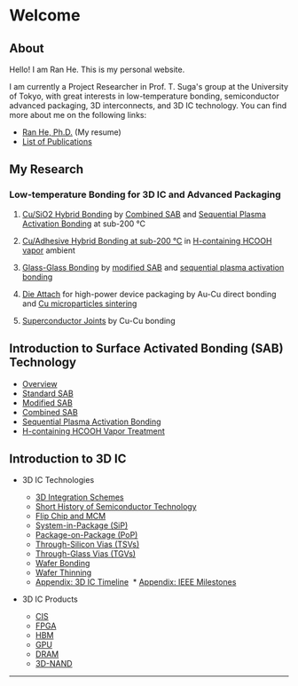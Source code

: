 # Welcome

## About

Hello! I am Ran He. This is my personal website.

I am currently a Project Researcher in Prof. T. Suga's group at the University of Tokyo, with great interests in low-temperature bonding, semiconductor advanced packaging, 3D interconnects, and 3D IC technology. You can find more about me on the following links:

* [Ran He, Ph.D.](/heran.md) \(My resume\)
* [List of Publications](heran/pub.md)

## My Research

### Low-temperature Bonding for 3D IC and Advanced Packaging

1. [Cu/SiO2 Hybrid Bonding](/heran/Cu-oxide-hybrid-bonding.md) by [Combined SAB](/sab/combined-sab.md) and [Sequential Plasma Activation Bonding](/sab/sequential-plasma-activation-bonding) at sub-200 °C

2. [Cu/Adhesive Hybrid Bonding at sub-200 °C](/heran/Cu-adhesive-hybrid-bonding.md) in [H-containing HCOOH vapor](/sab/h-containing-hcooh-vapor.md) ambient

3. [Glass-Glass Bonding](/heran/glass-glass-bonding.md) by [modified SAB](/sab/modified-sab.md) and [sequential plasma activation bonding](/sab/sequential-plasma-activation-bonding.md)

4. [Die Attach](/heran/die-attach.md) for high-power device packaging by Au-Cu direct bonding and [Cu microparticles sintering](/heran/cu-microparticles-sintering.md)

5. [Superconductor Joints](/heran/superconductor-joints.md) by Cu-Cu bonding

## Introduction to Surface Activated Bonding \(SAB\) Technology

* [Overview](/sab/sab.md)
* [Standard SAB](/sab/standard-sab.md)
* [Modified SAB](/sab/modified-sab.md)
* [Combined SAB](/sab/combined-sab.md)
* [Sequential Plasma Activation Bonding](/sab/sequential-plasma-activation-bonding.md)
* [H-containing HCOOH Vapor Treatment](/sab/h-containing-hcooh-vapor.md)

## Introduction to 3D IC

* 3D IC Technologies
  * [3D Integration Schemes](tech/3d-schemes.md)
  * [Short History of Semiconductor Technology](tech/semiconductor.md)
  * [Flip Chip and MCM](tech/flip-chip-and-mcm.md)
  * [System-in-Package \(SiP\)](tech/sip.md)
  * [Package-on-Package \(PoP\)](tech/pop.md)
  * [Through-Silicon Vias \(TSVs\)](tech/tsv.md)
  * [Through-Glass Vias \(TGVs\)](tech/tgv.md)
  * [Wafer Bonding](tech/wafer-bonding.md)
  * [Wafer Thinning](tech/wafer-thinning.md)
  * [Appendix: 3D IC Timeline](tech/3dic-history.md)
  * [Appendix: IEEE Milestones](tech/ieee-milestones.md)

* 3D IC Products
  * [CIS](tech/cis.md)
  * [FPGA](tech/fpga.md)
  * [HBM](tech/hbm.md)
  * [GPU](tech/gpu.md)
  * [DRAM](tech/dram.md)
  * [3D-NAND](tech/3d-nand.md)

---



